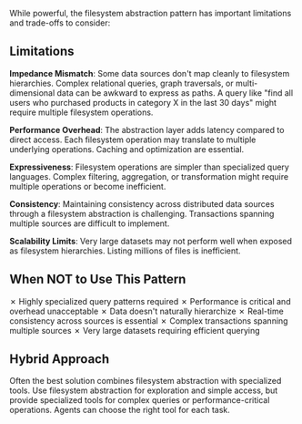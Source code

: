 While powerful, the filesystem abstraction pattern has important limitations and trade-offs to consider:

## Limitations

**Impedance Mismatch**: Some data sources don't map cleanly to filesystem hierarchies. Complex relational queries, graph traversals, or multi-dimensional data can be awkward to express as paths. A query like "find all users who purchased products in category X in the last 30 days" might require multiple filesystem operations.

**Performance Overhead**: The abstraction layer adds latency compared to direct access. Each filesystem operation may translate to multiple underlying operations. Caching and optimization are essential.

**Expressiveness**: Filesystem operations are simpler than specialized query languages. Complex filtering, aggregation, or transformation might require multiple operations or become inefficient.

**Consistency**: Maintaining consistency across distributed data sources through a filesystem abstraction is challenging. Transactions spanning multiple sources are difficult to implement.

**Scalability Limits**: Very large datasets may not perform well when exposed as filesystem hierarchies. Listing millions of files is inefficient.

## When NOT to Use This Pattern

✗ Highly specialized query patterns required
✗ Performance is critical and overhead unacceptable
✗ Data doesn't naturally hierarchize
✗ Real-time consistency across sources is essential
✗ Complex transactions spanning multiple sources
✗ Very large datasets requiring efficient querying

## Hybrid Approach

Often the best solution combines filesystem abstraction with specialized tools. Use filesystem abstraction for exploration and simple access, but provide specialized tools for complex queries or performance-critical operations. Agents can choose the right tool for each task.